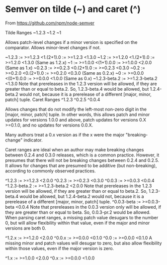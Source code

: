 # Semver on tilde (~) and caret (^)

From https://github.com/npm/node-semver

Tilde Ranges ~1.2.3 ~1.2 ~1

Allows patch-level changes if a minor version is specified on the comparator. Allows minor-level changes if not.

~1.2.3 := >=1.2.3 <1.(2+1).0 := >=1.2.3 <1.3.0
~1.2 := >=1.2.0 <1.(2+1).0 := >=1.2.0 <1.3.0 (Same as 1.2.x)
~1 := >=1.0.0 <(1+1).0.0 := >=1.0.0 <2.0.0 (Same as 1.x)
~0.2.3 := >=0.2.3 <0.(2+1).0 := >=0.2.3 <0.3.0
~0.2 := >=0.2.0 <0.(2+1).0 := >=0.2.0 <0.3.0 (Same as 0.2.x)
~0 := >=0.0.0 <(0+1).0.0 := >=0.0.0 <1.0.0 (Same as 0.x)
~1.2.3-beta.2 := >=1.2.3-beta.2 <1.3.0 Note that prereleases in the 1.2.3 version will be allowed, if they are greater than or equal to beta.2. So, 1.2.3-beta.4 would be allowed, but 1.2.4-beta.2 would not, because it is a prerelease of a different [major, minor, patch] tuple.
Caret Ranges ^1.2.3 ^0.2.5 ^0.0.4

Allows changes that do not modify the left-most non-zero digit in the [major, minor, patch] tuple. In other words, this allows patch and minor updates for versions 1.0.0 and above, patch updates for versions 0.X >=0.1.0, and no updates for versions 0.0.X.

Many authors treat a 0.x version as if the x were the major "breaking-change" indicator.

Caret ranges are ideal when an author may make breaking changes between 0.2.4 and 0.3.0 releases, which is a common practice. However, it presumes that there will not be breaking changes between 0.2.4 and 0.2.5. It allows for changes that are presumed to be additive (but non-breaking), according to commonly observed practices.

^1.2.3 := >=1.2.3 <2.0.0
^0.2.3 := >=0.2.3 <0.3.0
^0.0.3 := >=0.0.3 <0.0.4
^1.2.3-beta.2 := >=1.2.3-beta.2 <2.0.0 Note that prereleases in the 1.2.3 version will be allowed, if they are greater than or equal to beta.2. So, 1.2.3-beta.4 would be allowed, but 1.2.4-beta.2 would not, because it is a prerelease of a different [major, minor, patch] tuple.
^0.0.3-beta := >=0.0.3-beta <0.0.4 Note that prereleases in the 0.0.3 version only will be allowed, if they are greater than or equal to beta. So, 0.0.3-pr.2 would be allowed.
When parsing caret ranges, a missing patch value desugars to the number 0, but will allow flexibility within that value, even if the major and minor versions are both 0.

^1.2.x := >=1.2.0 <2.0.0
^0.0.x := >=0.0.0 <0.1.0
^0.0 := >=0.0.0 <0.1.0
A missing minor and patch values will desugar to zero, but also allow flexibility within those values, even if the major version is zero.

^1.x := >=1.0.0 <2.0.0
^0.x := >=0.0.0 <1.0.0
